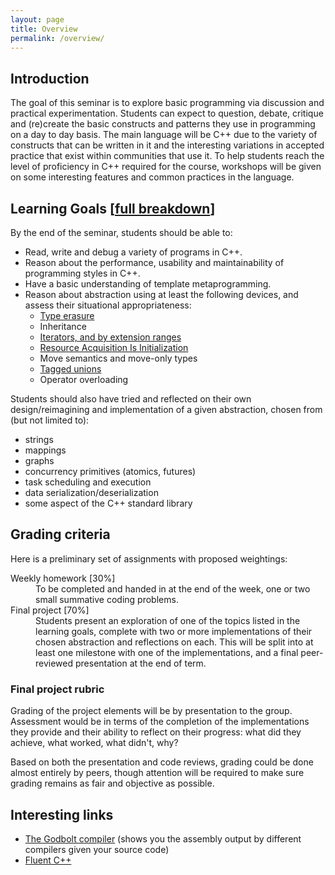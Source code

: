 ```yaml
---
layout: page
title: Overview
permalink: /overview/
---
```


## Introduction

The goal of this seminar is to explore basic programming via discussion and practical experimentation.
Students can expect to question, debate, critique and (re)create the basic constructs and patterns they use in programming on a day to day basis.
The main language will be C++ due to the variety of constructs that can be written in it and the interesting variations in accepted practice that exist within communities that use it.
To help students reach the level of proficiency in C++ required for the course, workshops will be given on some interesting features and common practices in the language.

## Learning Goals \[[full breakdown](/cpsc490/objectives/)\]
    
By the end of the seminar, students should be able to:
    
- Read, write and debug a variety of programs in C++.
- Reason about the performance, usability and maintainability of programming styles in C++.
- Have a basic understanding of template metaprogramming.
- Reason about abstraction using at least the following devices, and assess their situational appropriateness:
    - [Type erasure](https://akrzemi1.wordpress.com/2013/12/06/type-erasure-part-ii/)
    - Inheritance
    - [Iterators, and by extension ranges](http://ericniebler.com/2014/11/07/ranges-concepts-and-the-future-of-the-standard-library/)
    - [Resource Acquisition Is Initialization](http://en.cppreference.com/w/cpp/language/raii)
    - Move semantics and move-only types
    - [Tagged unions](http://en.cppreference.com/w/cpp/utility/variant)
    - Operator overloading

Students should also have tried and reflected on their own design/reimagining and implementation of a given abstraction, chosen from (but not limited to):
- strings
- mappings
- graphs
- concurrency primitives (atomics, futures)
- task scheduling and execution
- data serialization/deserialization
- some aspect of the C++ standard library

## Grading criteria

Here is a preliminary set of assignments with proposed weightings:

<dl>
    <dt>Weekly homework [30%]</dt>
    <dd>
    To be completed and handed in at the end of the week, one or two small summative coding problems.
    </dd>
    <dt>Final project [70%]</dt>
    <dd>
    Students present an exploration of one of the topics listed in the learning goals, complete with two or more implementations of their chosen abstraction and reflections on each.
    This will be split into at least one milestone with one of the implementations, and a final peer-reviewed presentation at the end of term.
    </dd>
</dl>

### Final project rubric

Grading of the project elements will be by presentation to the group.
Assessment would be in terms of the completion of the implementations they provide and their ability to reflect on their progress: what did they achieve, what worked, what didn't, why?

Based on both the presentation and code reviews, grading could be done almost entirely by peers, though attention will be required to make sure grading remains as fair and objective as possible.

## Interesting links

- [The Godbolt compiler](https://gcc.godbolt.org/) (shows you the assembly output by different compilers given your source code)
- [Fluent C++](https://www.fluentcpp.com/)

